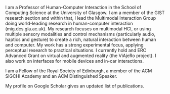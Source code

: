 I am a Professor of Human-Computer Interaction in the School of Computing Science at the University of Glasgow. I am a member of the GIST research section and within that, I lead the Multimodal Interaction Group doing world-leading research in human-computer interaction (mig.dcs.gla.ac.uk). My research focuses on multimodal HCI, or using multiple sensory modalities and control mechanisms (particularly audio, haptics and gesture) to create a rich, natural interaction between human and computer. My work has a strong experimental focus, applying perceptual research to practical situations. I currently hold and ERC Advanced Grant on virtual and augmented reality (the ViAjeRo project). I also work on interfaces for mobile devices and in-car interactions.

I am a Fellow of the Royal Society of Edinburgh, a member of the ACM SIGCHI Academy and an ACM Distinguished Speaker.

My profile on Google Scholar gives an updated list of publications.

[<i class="ai ai-google-scholar-square ai-3x"></i>](https://scholar.google.co.uk/citations?hl=en&user=uu7LudIAAAAJ) [<i class="ai ai-dblp-square ai-3x"></i>](https://dblp.org/pid/b/StephenABrewster.html)

